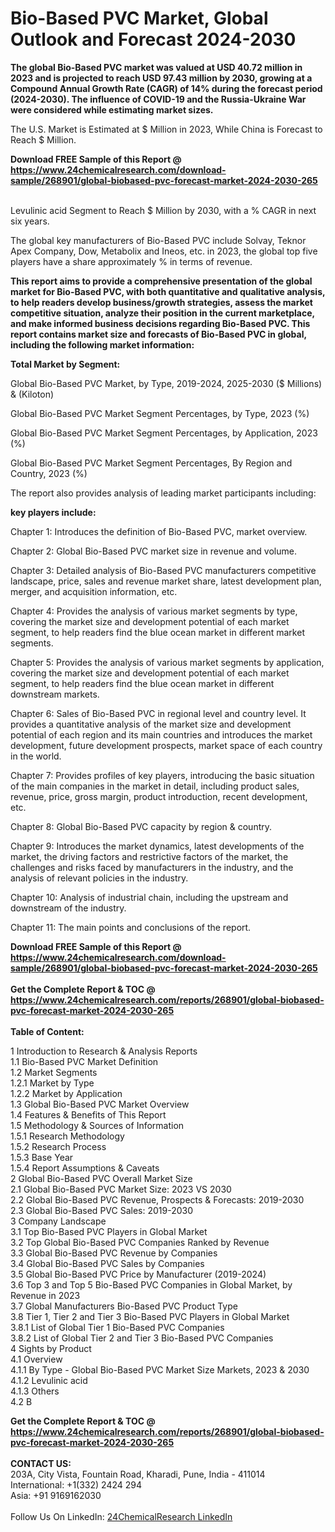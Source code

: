 <h1>Bio-Based PVC Market, Global Outlook and Forecast 2024-2030</h1><p><strong>The global Bio-Based PVC market was valued at USD 40.72 million in 2023 and is projected to reach USD 97.43 million by 2030, growing at a Compound Annual Growth Rate (CAGR) of 14% during the forecast period (2024-2030). The influence of COVID-19 and the Russia-Ukraine War were considered while estimating market sizes.</strong></p><p>
</p><p>The U.S. Market is Estimated at $ Million in 2023, While China is Forecast to Reach $ Million.</p><div><b>Download FREE Sample of this Report @ 
            <a href="https://www.24chemicalresearch.com/download-sample/268901/global-biobased-pvc-forecast-market-2024-2030-265">
            https://www.24chemicalresearch.com/download-sample/268901/global-biobased-pvc-forecast-market-2024-2030-265</a></b></div><br><p>
Levulinic acid Segment to Reach $ Million by 2030, with a % CAGR in next six years.</p><p>
The global key manufacturers of Bio-Based PVC include Solvay, Teknor Apex Company, Dow, Metabolix and Ineos, etc. in 2023, the global top five players have a share approximately % in terms of revenue.</p><p>
<strong>This report aims to provide a comprehensive presentation of the global market for Bio-Based PVC, with both quantitative and qualitative analysis, to help readers develop business/growth strategies, assess the market competitive situation, analyze their position in the current marketplace, and make informed business decisions regarding Bio-Based PVC. This report contains market size and forecasts of Bio-Based PVC in global, including the following market information:</strong></p><p>
</p><p>
<strong>Total Market by Segment:</strong></p><p>
Global Bio-Based PVC Market, by Type, 2019-2024, 2025-2030 ($ Millions) &amp; (Kiloton)</p><p>
Global Bio-Based PVC Market Segment Percentages, by Type, 2023 (%)</p><p>
</p><p>
Global Bio-Based PVC Market Segment Percentages, by Application, 2023 (%)</p><p>
</p><p>
Global Bio-Based PVC Market Segment Percentages, By Region and Country, 2023 (%)</p><p>
</p><p></p><p>
</p><p></p><p>
</p><p></p><p>
</p><p></p><p>
</p><p></p><p>
</p><p></p><p>
</p><p>
The report also provides analysis of leading market participants including:</p><p>
</p><p>
<strong>key players include:</strong></p><p>
</p><p>
Chapter 1: Introduces the definition of Bio-Based PVC, market overview.</p><p>
Chapter 2: Global Bio-Based PVC market size in revenue and volume.</p><p>
Chapter 3: Detailed analysis of Bio-Based PVC manufacturers competitive landscape, price, sales and revenue market share, latest development plan, merger, and acquisition information, etc.</p><p>
Chapter 4: Provides the analysis of various market segments by type, covering the market size and development potential of each market segment, to help readers find the blue ocean market in different market segments.</p><p>
Chapter 5: Provides the analysis of various market segments by application, covering the market size and development potential of each market segment, to help readers find the blue ocean market in different downstream markets.</p><p>
Chapter 6: Sales of Bio-Based PVC in regional level and country level. It provides a quantitative analysis of the market size and development potential of each region and its main countries and introduces the market development, future development prospects, market space of each country in the world.</p><p>
Chapter 7: Provides profiles of key players, introducing the basic situation of the main companies in the market in detail, including product sales, revenue, price, gross margin, product introduction, recent development, etc.</p><p>
Chapter 8: Global Bio-Based PVC capacity by region &amp; country.</p><p>
Chapter 9: Introduces the market dynamics, latest developments of the market, the driving factors and restrictive factors of the market, the challenges and risks faced by manufacturers in the industry, and the analysis of relevant policies in the industry.</p><p>
Chapter 10: Analysis of industrial chain, including the upstream and downstream of the industry.</p><p>
Chapter 11: The main points and conclusions of the report.</p><div><b>Download FREE Sample of this Report @ 
            <a href="https://www.24chemicalresearch.com/download-sample/268901/global-biobased-pvc-forecast-market-2024-2030-265">
            https://www.24chemicalresearch.com/download-sample/268901/global-biobased-pvc-forecast-market-2024-2030-265</a></b></div><br><div><b>Get the Complete Report & TOC @ 
            <a href="https://www.24chemicalresearch.com/reports/268901/global-biobased-pvc-forecast-market-2024-2030-265">
            https://www.24chemicalresearch.com/reports/268901/global-biobased-pvc-forecast-market-2024-2030-265</a></b></div><br>
            <b>Table of Content:</b><p>1 Introduction to Research & Analysis Reports<br />
    1.1 Bio-Based PVC Market Definition<br />
    1.2 Market Segments<br />
        1.2.1 Market by Type<br />
        1.2.2 Market by Application<br />
    1.3 Global Bio-Based PVC Market Overview<br />
    1.4 Features & Benefits of This Report<br />
    1.5 Methodology & Sources of Information<br />
        1.5.1 Research Methodology<br />
        1.5.2 Research Process<br />
        1.5.3 Base Year<br />
        1.5.4 Report Assumptions & Caveats<br />
2 Global Bio-Based PVC Overall Market Size<br />
    2.1 Global Bio-Based PVC Market Size: 2023 VS 2030<br />
    2.2 Global Bio-Based PVC Revenue, Prospects & Forecasts: 2019-2030<br />
    2.3 Global Bio-Based PVC Sales: 2019-2030<br />
3 Company Landscape<br />
    3.1 Top Bio-Based PVC Players in Global Market<br />
    3.2 Top Global Bio-Based PVC Companies Ranked by Revenue<br />
    3.3 Global Bio-Based PVC Revenue by Companies<br />
    3.4 Global Bio-Based PVC Sales by Companies<br />
    3.5 Global Bio-Based PVC Price by Manufacturer (2019-2024)<br />
    3.6 Top 3 and Top 5 Bio-Based PVC Companies in Global Market, by Revenue in 2023<br />
    3.7 Global Manufacturers Bio-Based PVC Product Type<br />
    3.8 Tier 1, Tier 2 and Tier 3 Bio-Based PVC Players in Global Market<br />
        3.8.1 List of Global Tier 1 Bio-Based PVC Companies<br />
        3.8.2 List of Global Tier 2 and Tier 3 Bio-Based PVC Companies<br />
4 Sights by Product<br />
    4.1 Overview<br />
        4.1.1 By Type - Global Bio-Based PVC Market Size Markets, 2023 & 2030<br />
        4.1.2 Levulinic acid<br />
        4.1.3 Others<br />
    4.2 B</p><div><b>Get the Complete Report & TOC @ 
            <a href="https://www.24chemicalresearch.com/reports/268901/global-biobased-pvc-forecast-market-2024-2030-265">
            https://www.24chemicalresearch.com/reports/268901/global-biobased-pvc-forecast-market-2024-2030-265</a></b></div><br><b>CONTACT US:</b><br>
            203A, City Vista, Fountain Road, Kharadi, Pune, India - 411014<br>
            International: +1(332) 2424 294<br>
            Asia: +91 9169162030 <br><br>
            Follow Us On LinkedIn: <a href="https://www.linkedin.com/company/24chemicalresearch/">24ChemicalResearch LinkedIn</a>